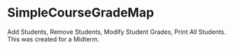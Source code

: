# SimpleCourseGradeMap
Add Students, Remove Students, Modify Student Grades, Print All Students.
This was created for a Midterm.
